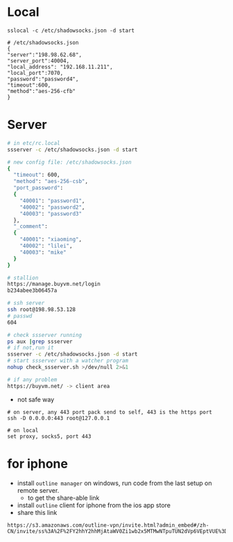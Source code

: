 # Local
```
sslocal -c /etc/shadowsocks.json -d start

# /etc/shadowsocks.json
{
"server":"198.98.62.68",
"server_port":40004,
"local_address": "192.168.11.211",
"local_port":7070,
"password":"password4",
"timeout":600,
"method":"aes-256-cfb"
}

```

# Server
``` bash
# in etc/rc.local
ssserver -c /etc/shadowsocks.json -d start

# new config file: /etc/shadowsocks.json
{
  "timeout": 600,
  "method": "aes-256-csb",
  "port_password":
  {
    "40001": "password1",
    "40002": "password2",
    "40003": "password3"
  },
  "_comment":
  {
    "40001": "xiaoming",
    "40002": "lilei",
    "40003": "mike"
  }
}

# stallion
https://manage.buyvm.net/login
b234abee3b06457a

# ssh server
ssh root@198.98.53.128
# passwd
604

# check ssserver running
ps aux |grep ssserver
# if not,run it
ssserver -c /etc/shadowsocks.json -d start
# start ssserver with a watcher program
nohup check_ssserver.sh >/dev/null 2>&1

# if any problem
https://buyvm.net/ -> client area

```

* not safe way
```
# on server, any 443 port pack send to self, 443 is the https port
ssh -D 0.0.0.0:443 root@127.0.0.1

# on local
set proxy, socks5, port 443
```

# for iphone
* install `outline manager` on windows, run code from the last setup on remote server.
    * to get the share-able link
* install `outline` client for iphone from the ios app store
* share this link
```
https://s3.amazonaws.com/outline-vpn/invite.html?admin_embed#/zh-CN/invite/ss%3A%2F%2FY2hhY2hhMjAtaWV0Zi1wb2x5MTMwNTpuTUN2dVp6VEptVUE%3D%40198.98.53.128%3A48900%2F%3Foutline%3D1
```
